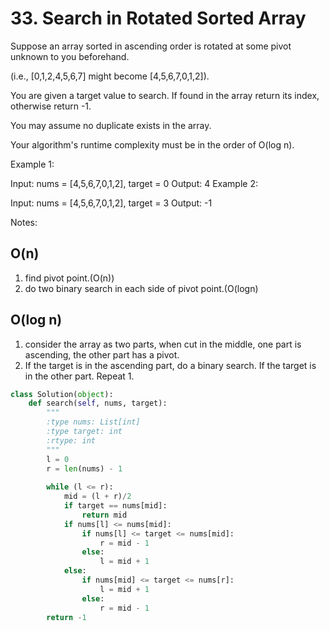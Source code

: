 # 33. Search in Rotated Sorted Array

Suppose an array sorted in ascending order is rotated at some pivot unknown to you beforehand.

(i.e., [0,1,2,4,5,6,7] might become [4,5,6,7,0,1,2]).

You are given a target value to search. If found in the array return its index, otherwise return -1.

You may assume no duplicate exists in the array.

Your algorithm's runtime complexity must be in the order of O(log n).

Example 1:

Input: nums = [4,5,6,7,0,1,2], target = 0
Output: 4
Example 2:

Input: nums = [4,5,6,7,0,1,2], target = 3
Output: -1

Notes:

## O(n)
1. find pivot point.(O(n))
2. do two binary search in each side of pivot point.(O(logn)

## O(log n)
1. consider the array as two parts, when cut in the middle, one part is ascending, the other part has a pivot.
2. If the target is in the ascending part, do a binary search. If the target is in the other part. Repeat 1.

```python
class Solution(object):
    def search(self, nums, target):
        """
        :type nums: List[int]
        :type target: int
        :rtype: int
        """
        l = 0
        r = len(nums) - 1
        
        while (l <= r):
            mid = (l + r)/2
            if target == nums[mid]:
                return mid
            if nums[l] <= nums[mid]:
                if nums[l] <= target <= nums[mid]:
                    r = mid - 1
                else:
                    l = mid + 1
            else:
                if nums[mid] <= target <= nums[r]:
                    l = mid + 1
                else:
                    r = mid - 1
        return -1
```
